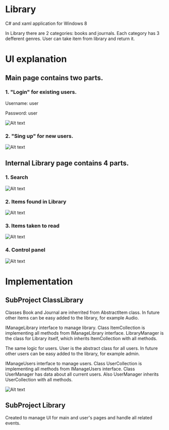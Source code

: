 # Library
C# and xaml application for Windows 8

In Library there are 2 categories: books and journals. Each category has 3 defferent genres. User can take item from library and return it. 


# UI explanation

## Main page contains two parts. 

### 1. "Login" for existing users.

Username: user

Password: user

![Alt text](https://github.com/olgush/Library/blob/master/Library/Assets/screenshot1.JPG "Login")

### 2. "Sing up" for new users.

![Alt text](https://github.com/olgush/Library/blob/master/Library/Assets/screenshot2.JPG "SingUp")



## Internal Library page contains 4 parts. 

### 1. Search

![Alt text](https://github.com/olgush/Library/blob/master/Library/Assets/screenshot3.JPG "Search")

### 2. Items found in Library

![Alt text](https://github.com/olgush/Library/blob/master/Library/Assets/screenshot4.JPG "Library")

### 3. Items taken to read

![Alt text](https://github.com/olgush/Library/blob/master/Library/Assets/screenshot5.JPG "TakenItems")

### 4. Control panel

![Alt text](https://github.com/olgush/Library/blob/master/Library/Assets/screenshot6.JPG "Menu")



# Implementation

## SubProject ClassLibrary
Classes Book and Journal are inherrited from AbstractItem class. In future other items can be easy added to the library, for example Audio.

IManageLibrary interface to manage library. Class ItemCollection is implementing all methods from IManageLibrary interface.
LibraryManager is the class for Library itself, which inherits ItemCollection with all methods.


The same logic for users. User is the abstract class for all users. In future other users can be easy added to the library, for example admin.

IManageUsers interface to manage users. Class UserCollection is implementing all methods from IManageUsers interface.
Class UserManager has data about all current users. Also UserManager inherits UserCollection with all methods.

![Alt text](https://github.com/olgush/Library/blob/master/Library/Assets/screenshot7.JPG "ClassLibarary")

## SubProject Library

Created to manage UI for main and user's pages and handle all related events.



